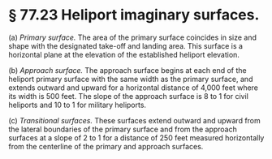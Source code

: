 # § 77.23   Heliport imaginary surfaces.

(a) *Primary surface.* The area of the primary surface coincides in size and shape with the designated take-off and landing area. This surface is a horizontal plane at the elevation of the established heliport elevation.


(b) *Approach surface.* The approach surface begins at each end of the heliport primary surface with the same width as the primary surface, and extends outward and upward for a horizontal distance of 4,000 feet where its width is 500 feet. The slope of the approach surface is 8 to 1 for civil heliports and 10 to 1 for military heliports.


(c) *Transitional surfaces.* These surfaces extend outward and upward from the lateral boundaries of the primary surface and from the approach surfaces at a slope of 2 to 1 for a distance of 250 feet measured horizontally from the centerline of the primary and approach surfaces.




